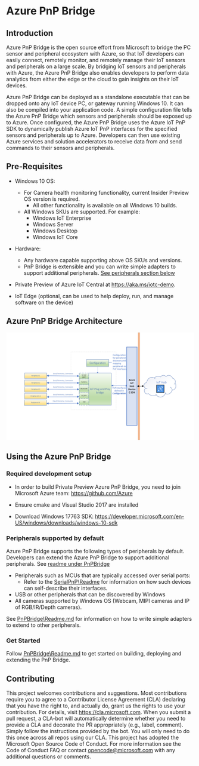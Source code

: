 
# Azure PnP Bridge

## Introduction
Azure PnP Bridge is the open source effort from Microsoft to bridge the PC sensor and peripheral ecosystem with Azure, so that IoT developers can easily connect, remotely monitor, and remotely manage their IoT sensors and peripherals on a large scale. By bridging IoT sensors and peripherals with Azure, the Azure PnP Bridge also enables developers to perform data analytics from either the edge or the cloud to gain insights on their IoT devices.

Azure PnP Bridge can be deployed as a standalone executable that can be dropped onto any IoT device PC, or gateway running Windows 10. It can also be compiled into your application code. A simple configuration file tells the Azure PnP Bridge which sensors and peripherals should be exposed up to Azure. Once configured, the Azure PnP Bridge uses the Azure IoT PnP SDK to dynamically publish Azure IoT PnP interfaces for the specified sensors and peripherals up to Azure. Developers can then use existing Azure services and solution accelerators to receive data from and send commands to their sensors and peripherals. 


## <a id="pre-requisites"></a>Pre-Requisites
- Windows 10 OS:
  - For Camera health monitoring functionality, current Insider Preview OS version is required.
    - All other functionality is available on all Windows 10 builds. 
  - All Windows SKUs are supported. For example:
    - Windows IoT Enterprise
    - Windows Server
    - Windows Desktop
    - Windows IoT Core

- Hardware:
  - Any hardware capable supporting above OS SKUs and versions.
  - PnP Bridge is extensible and you can write simple adapters to support additional peripherals. 
    [See peripherals section below](#peripherals-supported-by-default)

- Private Preview of Azure IoT Central at https://aka.ms/iotc-demo.

- IoT Edge (optional, can be used to help deploy, run, and manage software on the device)

## Azure PnP Bridge Architecture
![Architecture](/pnpbridge/docs/Pictures/AzurePnPBridge.png)

## Using the Azure PnP Bridge

### Required development setup
- In order to build Private Preview Azure PnP Bridge, you need to join Microsoft Azure team: https://github.com/Azure

- Ensure cmake and Visual Studio 2017 are installed

- Download Windows 17763 SDK: https://developer.microsoft.com/en-US/windows/downloads/windows-10-sdk

### Peripherals supported by default

Azure PnP Bridge supports the following types of peripherals by default. Developers can extend the Azure PnP Bridge to support additional peripherals. See [readme under PnPBridge](PnpBridge\readme.md)
- Peripherals such as MCUs that are typically accessed over serial ports:
    - Refer to the [SerialPnP\Readme](SerialPnP\readme.md) for information on how such devices can self-describe their interfaces.
- USB or other peripherals that can be discovered by Windows
- All cameras supported by Windows OS (Webcam, MIPI cameras and IP of RGB/IR/Depth cameras).

See [PnPBridge\Readme.md](PnpBridge\readme.md) for information on how to write simple adapters to extend to other peripherals.

### Get Started

Follow [PnPBridge\Readme.md](PnpBridge\readme.md) to get started on building, deploying and extending the PnP Bridge.


## Contributing
This project welcomes contributions and suggestions. Most contributions require you to agree to a Contributor License Agreement (CLA) declaring that you have the right to, and actually do, grant us the rights to use your contribution. For details, visit https://cla.microsoft.com. When you submit a pull request, a CLA-bot will automatically determine whether you need to provide a CLA and decorate the PR appropriately (e.g., label, comment). Simply follow the instructions provided by the bot. You will only need to do this once across all repos using our CLA. This project has adopted the Microsoft Open Source Code of Conduct. For more information see the Code of Conduct FAQ or contact opencode@microsoft.com with any additional questions or comments.
